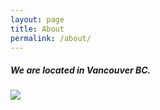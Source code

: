 ```yaml
---
layout: page
title: About
permalink: /about/
---
```

<h5>
<p> 
We are located in Vancouver BC. 
</p>
<h5>

<img
    src="https://maps.googleapis.com/maps/api/staticmap?center=vancouver,bc&zoom=13&scale=false&size=600x300&maptype=roadmap&format=png&visual_refresh=true"/>

